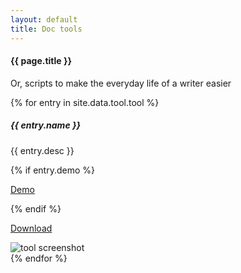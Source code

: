 ```yaml
---
layout: default
title: Doc tools
---
```

#### {{ page.title }}

<p>Or, scripts to make the everyday life of a writer easier</p>

{% for entry in site.data.tool.tool %}
<div class="container mt-3">
  <div class="card bg-light text-dark p-3">
    <div class="card-body hoveff">
	  <div class="row">
      <div class="col-sm-8">
      <h5>{{ entry.name }} </h5>
      <p>{{ entry.desc }}</p>
	  {% if entry.demo %}<p class="mt-2"><a href="{{ entry.demo }}" class="btn btn-success" target="_blank">Demo</a></p>{% endif %}
	  <p class="mt-2"><a href="{{ entry.code }}" class="btn btn-success" target="_blank">Download</a></p>
	  </div><!-- col-sm-8 -->
	  <div class="col-sm-4">
	  <img src="{{ entry.picture }}" alt="tool screenshot" class="mr-3 mt-3 rounded img-fluid img-thumbnail">
	  </div><!-- col-sm-4 -->
      </div><!-- row -->
    </div><!-- card-body  -->
  </div><!-- card -->
</div><!-- container mt-3 -->
{% endfor %}



